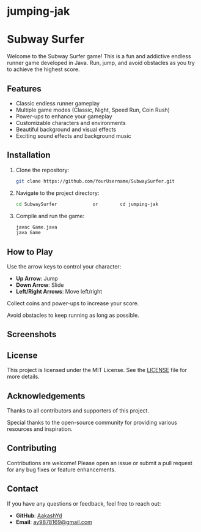 # jumping-jak
# Subway Surfer

Welcome to the Subway Surfer game! This is a fun and addictive endless runner game developed in Java. Run, jump, and avoid obstacles as you try to achieve the highest score.

## Features

- Classic endless runner gameplay
- Multiple game modes (Classic, Night, Speed Run, Coin Rush)
- Power-ups to enhance your gameplay
- Customizable characters and environments
- Beautiful background and visual effects
- Exciting sound effects and background music

## Installation

1. Clone the repository:

   ```bash
   git clone https://github.com/YourUsername/SubwaySurfer.git
    ```
2. Navigate to the project directory:
     ```bash
    cd SubwaySurfer             or        cd jumping-jak
    ```
3. Compile and run the game:
     ```bash
    javac Game.java
    java Game
    ```

## How to Play
Use the arrow keys to control your character:

- **Up Arrow**: Jump
- **Down Arrow**: Slide
- **Left/Right Arrows**: Move left/right

Collect coins and power-ups to increase your score.

Avoid obstacles to keep running as long as possible.

## Screenshots

## License
This project is licensed under the MIT License. See the [LICENSE](./LICENSE) file for more details.

## Acknowledgements
Thanks to all contributors and supporters of this project.

Special thanks to the open-source community for providing various resources and inspiration.

## Contributing
Contributions are welcome! Please open an issue or submit a pull request for any bug fixes or feature enhancements.

## Contact
If you have any questions or feedback, feel free to reach out:

- **GitHub**: [AakashYd](https://github.com/AakashYd)
- **Email**: ay9878169@gmail.com
